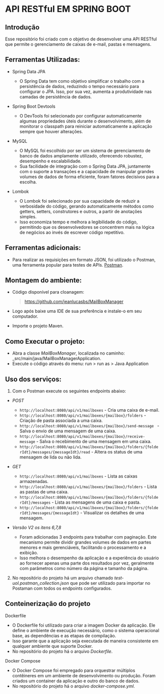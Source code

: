 # API RESTful EM SPRING BOOT #

## Introdução

Esse repositório foi criado com o objetivo de desenvolver uma API RESTful que permite o gerenciamento de caixas de e-mail, pastas e mensagens.

## Ferramentas Utilizadas:

- Spring Data JPA

   - O Spring Data tem como objetivo simplificar o trabalho com a persistência de dados, reduzindo o tempo necessário para configurar o JPA. Isso, por sua vez, aumenta a produtividade nas camadas de persistência de dados.
  
- Spring Boot Devtools

   - O DevTools foi selecionado por configurar automaticamente algumas propriedades úteis durante o desenvolvimento, além de monitorar o classpath para reiniciar automaticamente a aplicação sempre que houver alterações.
   
- MySQL
   - O MySQL foi escolhido por ser um sistema de gerenciamento de banco de dados amplamente utilizado, oferecendo robustez, desempenho e escalabilidade.
   - Sua facilidade de integração com o Spring Data JPA, juntamente com o suporte a transações e a capacidade de manipular grandes volumes de dados de forma eficiente, foram fatores decisivos para a escolha.
- Lombok
   - O Lombok foi selecionado por sua capacidade de reduzir a verbosidade do código, gerando automaticamente métodos como getters, setters, construtores e outros, a partir de anotações simples.
   - Isso economiza tempo e melhora a legibilidade do código, permitindo que os desenvolvedores se concentrem mais na lógica de negócios ao invés de escrever código repetitivo.    

## Ferramentas adicionais:

- Para realizar as requisições em formato JSON, foi utilizado o Postman, uma ferramenta popular para testes de APIs. [Postman](https://www.getpostman.com/apps).

## Montagem do ambiente:

- Código disponível para cloanagem:

   > https://github.com/jeanlucasbs/MailBoxManager
  
- Logo após baixe uma IDE de sua preferência e instale-o em seu computador.
- Importe o projeto Maven.

## Como Executar o projeto:

- Abra a classe *MailBoxManager*, localizada no caminho: _src/main/java/MailBoxManagerApplication.
- Execute o código através do menu: run > run as > Java Application

## Uso dos serviços:

1) Com o Postman execute os seguintes endpoints abaixo:

- *POST* 
   - `http://localhost:8080/api/v1/mailboxes` - Cria uma caixa de e-mail.
   - `http://localhost:8080/api/v1/mailboxes/{mailbox}/folders` - Criação de pasta associada a uma caixa.
   - `http://localhost:8080/api/v1/mailboxes/{mailbox}/send-message ` - Salva o envio de uma mensagem de uma caixa.
   - `http://localhost:8080/api/v1/mailboxes/{mailbox}/receive-message` - Salva o recebimento de uma mensagem em uma caixa.
   - `http://localhost:8080/api/v1/mailboxes/{mailbox}/folders/{folderIdt}/messages/{messageIdt}/read` - Altera os status de uma mensagem de lida ou não lida.
  
- *GET* 
   - `http://localhost:8080/api/v1/mailboxes` - Lista as caixas armazenadas.
   - `http://localhost:8080/api/v1/mailboxes/{mailbox}/folders` - Lista as pastas de uma caixa.
   - `http://localhost:8080/api/v1/mailboxes/{mailbox}/folders/{folderIdt}/messages` - Lista as mensagens de uma caixa e pasta.
   - `http://localhost:8080/api/v1/mailboxes/{mailbox}/folders/{folderIdt}/messages/{messageIdt}` - Visualizar os detalhes de uma mensagem.

- *Versão V2 os itens 6,7,8*
   - Foram adicionadas 3 endpoints para trabalhar com paginação. Este mecanismo permite dividir grandes volumes de dados em partes menores e mais gerenciáveis, facilitando o processamento e a exibição.
   - Isso melhora o desempenho da aplicação e a experiência do usuário ao fornecer apenas uma parte dos resultados por vez, geralmente com parâmetros como número da página e tamanho da página.
   
2) No repositório do projeto há um arquivo chamado *test-uol.postman_collection.json* que pode ser utilizado para importar no Postaman com todos os endpoints configurados.
     
   
## Conteinerização do projeto
  
Dockerfile

  - O Dockerfile foi utilizado para criar a imagem Docker da aplicação. Ele define o ambiente de execução necessário, como o sistema operacional base, as dependências e as etapas de compilação.
  - Isso garante que a aplicação seja executada de maneira consistente em qualquer ambiente que suporte Docker.
  - No repositório do projeto há o arquivo *Dockerfile*.

Docker Compose

  - O Docker Compose foi empregado para orquestrar múltiplos contêineres em um ambiente de desenvolvimento ou produção. Foram criados um container da aplicação e outro do banco de dados.
  - No repositório do projeto há o arquivo *docker-compose.yml*.
    
